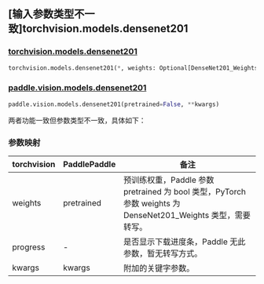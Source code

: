 ## [输入参数类型不一致]torchvision.models.densenet201

### [torchvision.models.densenet201](https://pytorch.org/vision/main/models/generated/torchvision.models.densenet201.html)

```python
torchvision.models.densenet201(*, weights: Optional[DenseNet201_Weights] = None, progress: bool = True, **kwargs: Any)
```

### [paddle.vision.models.densenet201](https://www.paddlepaddle.org.cn/documentation/docs/zh/api/paddle/vision/models/densenet201_cn.html)

```python
paddle.vision.models.densenet201(pretrained=False, **kwargs)
```

两者功能一致但参数类型不一致，具体如下：

### 参数映射

| torchvision | PaddlePaddle | 备注 |
| ----------- | ------------ | ---- |
| weights     | pretrained   | 预训练权重，Paddle 参数 pretrained 为 bool 类型，PyTorch 参数 weights 为 DenseNet201_Weights 类型，需要转写。|
| progress    | -            | 是否显示下载进度条，Paddle 无此参数，暂无转写方式。|
| kwargs      | kwargs       | 附加的关键字参数。|
